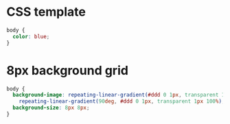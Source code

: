 # CSS template

``` css
body {
  color: blue;
}
```

# 8px background grid

``` css
body {
  background-image: repeating-linear-gradient(#ddd 0 1px, transparent 1px 100%),
    repeating-linear-gradient(90deg, #ddd 0 1px, transparent 1px 100%);
  background-size: 8px 8px;
}
```

